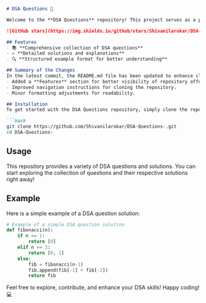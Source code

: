 ```markdown
# DSA Questions 🚀

Welcome to the **DSA Questions** repository! This project serves as a platform for developers and learners to practice and enhance their skills in Data Structures and Algorithms (DSA). This repository is designed to help you improve your understanding of various data structures and algorithms through a collection of questions and solutions.

![GitHub stars](https://img.shields.io/github/stars/Shivanilarokar/DSA-Questions-?style=social) ![Forks](https://img.shields.io/github/forks/Shivanilarokar/DSA-Questions-?style=social)

## Features
- 📚 **Comprehensive collection of DSA questions**
- ✍️ **Detailed solutions and explanations**
- 🔍 **Structured example format for better understanding**

## Summary of the Changes
In the latest commit, the README.md file has been updated to enhance clarity and organization. Changes include:
- Added a **Features** section for better visibility of repository offerings.
- Improved navigation instructions for cloning the repository.
- Minor formatting adjustments for readability.

## Installation
To get started with the DSA Questions repository, simply clone the repository to your local machine:

```bash
git clone https://github.com/Shivanilarokar/DSA-Questions-.git
cd DSA-Questions-
```

## Usage
This repository provides a variety of DSA questions and solutions. You can start exploring the collection of questions and their respective solutions right away!

## Example
Here is a simple example of a DSA question solution:

```python
# Example of a simple DSA question solution
def fibonacci(n):
    if n == 1:
        return [0]
    elif n == 2:
        return [0, 1]
    else:
        fib = fibonacci(n-1)
        fib.append(fib[-1] + fib[-2])
        return fib
```

Feel free to explore, contribute, and enhance your DSA skills! Happy coding! 💻
```